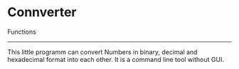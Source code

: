 Connverter
==========

Functions
_________

This little programm can convert Numbers in binary, decimal and hexadecimal format into each other. It is a command line tool without GUI.
